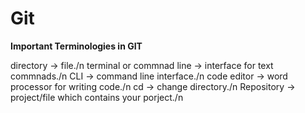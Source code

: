 <h1>Git</h1>

__Important Terminologies in GIT__

directory -> file./n
terminal or commnad line -> interface for text commnads./n
CLI -> command line interface./n
code editor -> word processor for writing code./n 
cd -> change directory./n
Repository -> project/file which contains your porject./n
